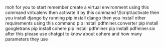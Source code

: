 moh for you to start remember create a virtual environment using this command
virtualenv <name that you want>
then activate it by this command
<name that you want>\Script\activate
then you install django by running
pip install django
then you install other requirements using this command
pip install pdfminer.converter
pip install googletrans
pip install cohere
pip install pdfminer
pip install pdfminer.six
after this please use chatgpt to know about cohere and how many parameters they use
